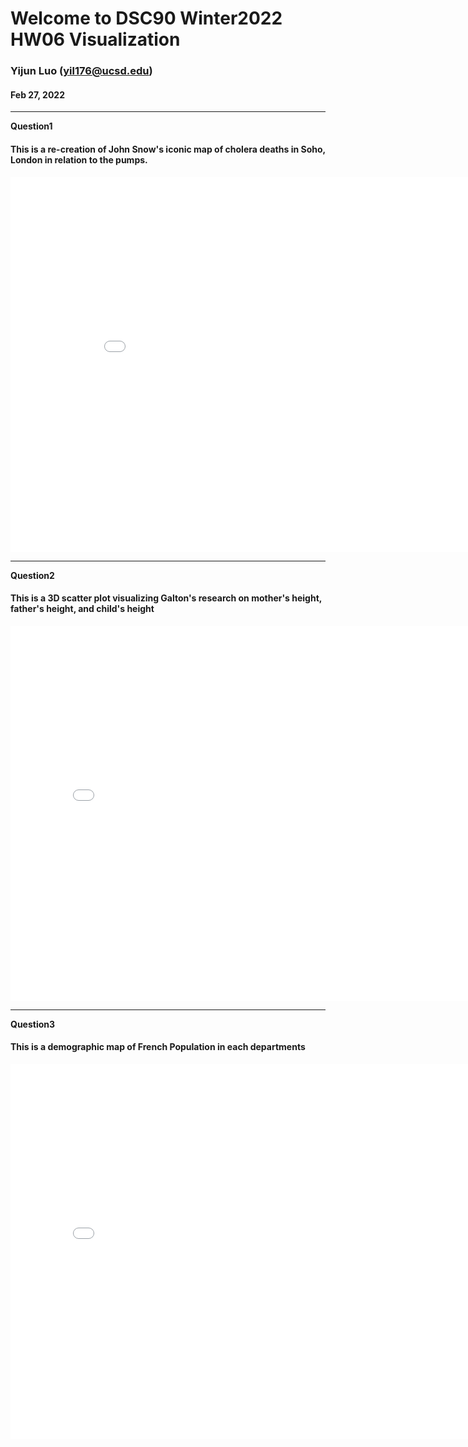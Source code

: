 # Welcome to DSC90 Winter2022 HW06 Visualization
### Yijun Luo (yil176@ucsd.edu)
#### Feb 27, 2022

---


**Question1**
#### This is a re-creation of John Snow's iconic map of cholera deaths in Soho, London in relation to the pumps.
<iframe src='../snow-map.html' width=900 height=600 frameBorder=0></iframe>


---

**Question2**
#### This is a 3D scatter plot visualizing Galton's research on mother's height, father's height, and child's height
<iframe src='../plotly-galton_fig.html' width=800 height=600 frameBorder=0></iframe>


---

**Question3**
#### This is a demographic map of French Population in each departments
<iframe src='../plotly-france_fig.html' width=800 height=600 frameBorder=0></iframe>
